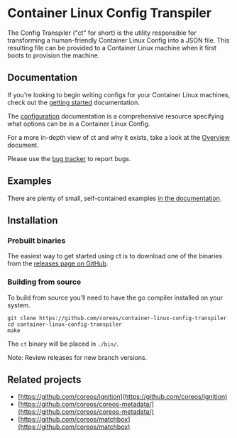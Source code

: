 # Container Linux Config Transpiler

The Config Transpiler ("ct" for short) is the utility responsible for transforming a human-friendly Container Linux Config into a JSON file. This resulting file can be provided to a Container Linux machine when it first boots to provision the machine.

## Documentation

If you're looking to begin writing configs for your Container Linux machines, check out the [getting started][get-started] documentation.

The [configuration][config] documentation is a comprehensive resource specifying what options can be in a Container Linux Config.

For a more in-depth view of ct and why it exists, take a look at the [Overview][overview] document.

Please use the [bug tracker][issues] to report bugs.

[ignition]: https://github.com/coreos/ignition
[issues]: https://issues.coreos.com
[overview]: doc/overview.md
[get-started]: doc/getting-started.md
[config]: doc/configuration.md

## Examples

There are plenty of small, self-contained examples [in the documentation][examples].

[examples]: doc/examples.md

## Installation

### Prebuilt binaries

The easiest way to get started using ct is to download one of the binaries from the [releases page on GitHub][releases].

[releases]: https://github.com/coreos/container-linux-config-transpiler/releases

### Building from source

To build from source you'll need to have the go compiler installed on your system.

```shell
git clone https://github.com/coreos/container-linux-config-transpiler
cd container-linux-config-transpiler
make
```

The `ct` binary will be placed in `./bin/`.

Note: Review releases for new branch versions.

## Related projects

- [https://github.com/coreos/ignition](https://github.com/coreos/ignition)
- [https://github.com/coreos/coreos-metadata/](https://github.com/coreos/coreos-metadata/)
- [https://github.com/coreos/matchbox](https://github.com/coreos/matchbox)
